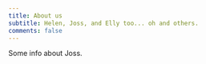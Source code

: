 ```yaml
---
title: About us
subtitle: Helen, Joss, and Elly too... oh and others.
comments: false
---
```


Some info about Joss.